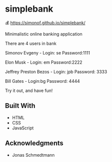 # simplebank

💰  https://simonof.github.io/simplebank/

Minimalistic online banking application

There are 4 users in bank

Simonov Evgeny - Login: se Password:1111

Elon Musk - Login: em Password:2222

Jeffrey Preston Bezos - Login: jpb Password: 3333

Bill Gates - Login:bg Password: 4444

Try it out, and have fun!

## Built With

  * HTML
  * CSS
  * JavaScript


## Acknowledgments

  * Jonas Schmedtmann
